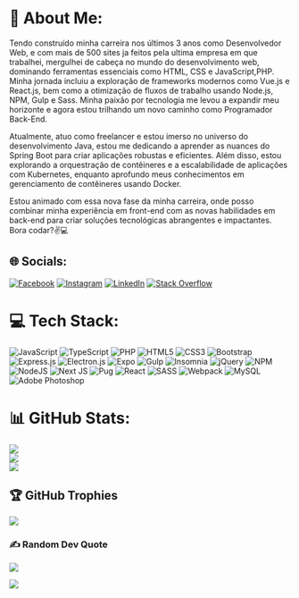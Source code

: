 # 💫 About Me:
Tendo construído minha carreira nos últimos 3 anos como Desenvolvedor Web, e com mais de 500 sites ja feitos pela ultima empresa em que trabalhei, mergulhei de cabeça no mundo do desenvolvimento web, dominando ferramentas essenciais como HTML, CSS e JavaScript,PHP. Minha jornada incluiu a exploração de frameworks modernos como Vue.js e React.js, bem como a otimização de fluxos de trabalho usando Node.js, NPM, Gulp e Sass. Minha paixão por tecnologia me levou a expandir meu horizonte e agora estou trilhando um novo caminho como Programador Back-End.

Atualmente, atuo como freelancer e estou imerso no universo do desenvolvimento Java, estou me dedicando a aprender as nuances do Spring Boot para criar aplicações robustas e eficientes. Além disso, estou explorando a orquestração de contêineres e a escalabilidade de aplicações com Kubernetes, enquanto aprofundo meus conhecimentos em gerenciamento de contêineres usando Docker.

Estou animado com essa nova fase da minha carreira, onde posso combinar minha experiência em front-end com as novas habilidades em back-end para criar soluções tecnológicas abrangentes e impactantes. <br>Bora codar?✌️💻


## 🌐 Socials:
[![Facebook](https://img.shields.io/badge/Facebook-%231877F2.svg?logo=Facebook&logoColor=white)](https://facebook.com/cleisson.vileladasilva) [![Instagram](https://img.shields.io/badge/Instagram-%23E4405F.svg?logo=Instagram&logoColor=white)](https://instagram.com/clei_vilela) [![LinkedIn](https://img.shields.io/badge/LinkedIn-%230077B5.svg?logo=linkedin&logoColor=white)](https://linkedin.com/in/cleisson-vilela) [![Stack Overflow](https://img.shields.io/badge/-Stackoverflow-FE7A16?logo=stack-overflow&logoColor=white)](https://stackoverflow.com/users/20912511) 

# 💻 Tech Stack:
![JavaScript](https://img.shields.io/badge/javascript-%23323330.svg?style=for-the-badge&logo=javascript&logoColor=%23F7DF1E) ![TypeScript](https://img.shields.io/badge/typescript-%23007ACC.svg?style=for-the-badge&logo=typescript&logoColor=white) ![PHP](https://img.shields.io/badge/php-%23777BB4.svg?style=for-the-badge&logo=php&logoColor=white) ![HTML5](https://img.shields.io/badge/html5-%23E34F26.svg?style=for-the-badge&logo=html5&logoColor=white) ![CSS3](https://img.shields.io/badge/css3-%231572B6.svg?style=for-the-badge&logo=css3&logoColor=white) ![Bootstrap](https://img.shields.io/badge/bootstrap-%23563D7C.svg?style=for-the-badge&logo=bootstrap&logoColor=white) ![Express.js](https://img.shields.io/badge/express.js-%23404d59.svg?style=for-the-badge&logo=express&logoColor=%2361DAFB) ![Electron.js](https://img.shields.io/badge/Electron-191970?style=for-the-badge&logo=Electron&logoColor=white) ![Expo](https://img.shields.io/badge/expo-1C1E24?style=for-the-badge&logo=expo&logoColor=#D04A37) ![Gulp](https://img.shields.io/badge/GULP-%23CF4647.svg?style=for-the-badge&logo=gulp&logoColor=white) ![Insomnia](https://img.shields.io/badge/Insomnia-black?style=for-the-badge&logo=insomnia&logoColor=5849BE) ![jQuery](https://img.shields.io/badge/jquery-%230769AD.svg?style=for-the-badge&logo=jquery&logoColor=white) ![NPM](https://img.shields.io/badge/NPM-%23000000.svg?style=for-the-badge&logo=npm&logoColor=white) ![NodeJS](https://img.shields.io/badge/node.js-6DA55F?style=for-the-badge&logo=node.js&logoColor=white) ![Next JS](https://img.shields.io/badge/Next-black?style=for-the-badge&logo=next.js&logoColor=white) ![Pug](https://img.shields.io/badge/Pug-FFF?style=for-the-badge&logo=pug&logoColor=A86454) ![React](https://img.shields.io/badge/react-%2320232a.svg?style=for-the-badge&logo=react&logoColor=%2361DAFB) ![SASS](https://img.shields.io/badge/SASS-hotpink.svg?style=for-the-badge&logo=SASS&logoColor=white) ![Webpack](https://img.shields.io/badge/webpack-%238DD6F9.svg?style=for-the-badge&logo=webpack&logoColor=black) ![MySQL](https://img.shields.io/badge/mysql-%2300f.svg?style=for-the-badge&logo=mysql&logoColor=white) ![Adobe Photoshop](https://img.shields.io/badge/adobephotoshop-%2331A8FF.svg?style=for-the-badge&logo=adobephotoshop&logoColor=white)
# 📊 GitHub Stats:
![](https://github-readme-stats.vercel.app/api?username=CleissonV&theme=dracula&hide_border=false&include_all_commits=true&count_private=true)<br/>
![](https://github-readme-streak-stats.herokuapp.com/?user=CleissonV&theme=dracula&hide_border=false)<br/>
![](https://github-readme-stats.vercel.app/api/top-langs/?username=CleissonV&theme=dracula&hide_border=false&include_all_commits=true&count_private=true&layout=compact)

## 🏆 GitHub Trophies
![](https://github-profile-trophy.vercel.app/?username=CleissonV&theme=radical&no-frame=true&no-bg=false&margin-w=4)

### ✍️ Random Dev Quote
![](https://quotes-github-readme.vercel.app/api?type=vetical&theme=radical)

[![](https://visitcount.itsvg.in/api?id=CleissonV&icon=0&color=11)](https://visitcount.itsvg.in)

<!-- Proudly created with GPRM ( https://gprm.itsvg.in ) -->
